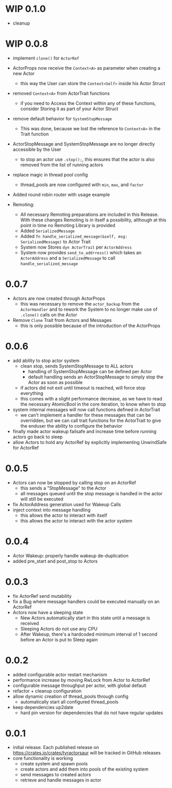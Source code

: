# WIP 0.1.0

- cleanup

# WIP 0.0.8

- implement `clone()` for `ActorRef`
- ActorProps now receive the `Context<A>` as parameter when creating a new Actor
  - this way the User can store the `Context<Self>` inside his Actor Struct
- removed `Context<A>` from ActorTrait functions
  - if you need to Access the Context within any of these functions, consider Storing it as part of your Actor Struct
- remove default behavior for `SystemStopMessage`
  - This was done, because we lost the reference to `Context<A>` in the Trait function
- ActorStopMessage and SystemStopMessage are no longer directly accessible by the User
  - to stop an actor use `.stop();`, this ensures that the actor is also removed from the list of running actors
- replace magic in thread pool config
  - thread_pools are now configured with `min`, `max`, and `factor`
- Added round robin router with usage example 

- Remoting:
  - All necessary Remoting preparations are included in this Release. With these changes Remoting is in itself a possibility, although at this point in time no Remoting Library is provided
  - Added `SerializedMessage`
  - Added `fn handle_serialized_message(&self, msg: SerializedMessage)` to Actor Trait
  - System now Stores `dyn ActorTrait` per `ActorAddress`
  - System now provides `send_to_addrress()` which takes an `ActorAddress` and a `SerializedMessage` to call `handle_serialized_message`
  

# 0.0.7

- Actors are now created through ActorProps
  - this was necessary to remove the `actor_backup` from the `ActorHandler` and to rework the System to no longer make use of `.clone()` calls on the Actor
- Remove `Clone` Trait from Actors and Messages
  - this is only possible because of the introduction of the ActorProps

# 0.0.6

- add ability to stop actor system
  - clean stop, sends SystemStopMessage to ALL actors
    - handling of SystemStopMessage can be defined per Actor
    - default handling sends an ActorStopMessage to simply stop the Actor as soon as possible
  - if actors did not exit until timeout is reached, will force stop everything
  - this comes with a slight performance decrease, as we have to read the necessary AtomicBool in the core iteration, to know when to stop
- system internal messages will now call functions defined in ActorTrait
  - we can't implement a handler for these messages that can be overridden, but we can call trait functions for the ActorTrait to give the enduser the ability to configure the behavior
- finally made actor wakeup failsafe and increase time before running actors go back to sleep
- allow Actors to hold any ActorRef by explicitly implementing UnwindSafe for ActorRef 

# 0.0.5

- Actors can now be stopped by calling stop on an ActorRef
  - this sends a "StopMessage" to the Actor
  - all messages queued until the stop message is handled in the actor will still be executed
- fix ActorAddress generation used for Wakeup Calls  
- inject context into message handling
  - this allows the actor to interact with itself
  - this allows the actor to interact with the actor system

# 0.0.4

- Actor Wakeup: properly handle wakeup de-duplication
- added pre_start and post_stop to Actors

# 0.0.3

- fix ActorRef send mutability
- fix a Bug where message handlers could be executed manually on an ActorRef
- Actors now have a sleeping state
  - New Actors automatically start in this state until a message is received
  - Sleeping Actors do not use any CPU
  - After Wakeup, there's a hardcoded minimum interval of 1 second before an Actor is put to Sleep again

# 0.0.2

- added configurable actor restart mechanism
- performance increase by moving RwLock from Actor to ActorRef
- configurable message throughput per actor, with global default
- refactor + cleanup configuration
- allow dynamic creation of thread_pools through config
  - automatically start all configured thread_pools
- keep dependencies up2date
  - hard pin version for dependencies that do not have regular updates

# 0.0.1

- initial release. Each published release on https://crates.io/crates/tyractorsaur will be tracked in GitHub releases 
- core functionality is working
  - create system and spawn pools 
  - create actors and add them into pools of the existing system 
  - send messages to created actors
  - retrieve and handle messages in actor

